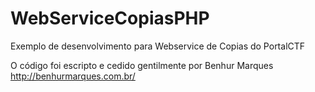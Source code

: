 WebServiceCopiasPHP
===================

Exemplo de desenvolvimento para Webservice de Copias do PortalCTF

O código foi escripto e cedido gentilmente por Benhur Marques http://benhurmarques.com.br/
